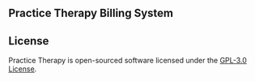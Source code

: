## Practice Therapy Billing System

## License
Practice Therapy is open-sourced software licensed under the [GPL-3.0 License](https://www.gnu.org/licenses/gpl-3.0.html).
